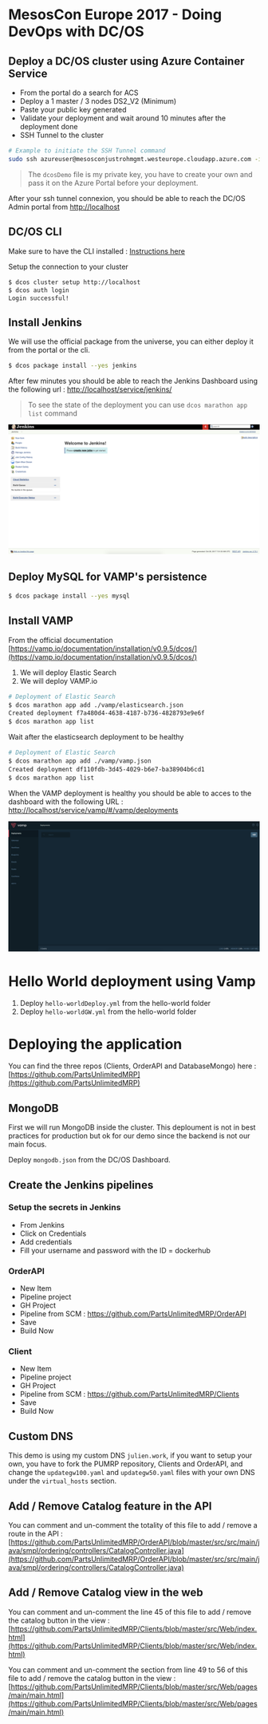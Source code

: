 # MesosCon Europe 2017 - Doing DevOps with DC/OS


## Deploy a DC/OS cluster using Azure Container Service

* From the portal do a search for ACS
* Deploy a 1 master / 3 nodes DS2_V2 (Minimum)
* Paste your public key generated
* Validate your deployment and wait around 10 minutes after the deployment done
* SSH Tunnel to the cluster

``` bash
# Example to initiate the SSH Tunnel command
sudo ssh azureuser@mesosconjustrohmgmt.westeurope.cloudapp.azure.com -i dcosDemo -L 80:localhost:80
```
> The `dcosDemo` file is my private key, you have to create your own and pass it on the Azure Portal before your deployment.

After your ssh tunnel connexion, you should be able to reach the DC/OS Admin portal from [http://localhost](http://localhost)

## DC/OS CLI

Make sure to have the CLI installed : [Instructions here](https://github.com/dcos/dcos-cli)

Setup the connection to your cluster

```
$ dcos cluster setup http://localhost
$ dcos auth login
Login successful!
```

## Install Jenkins

We will use the official package from the universe, you can either deploy it from the portal or the cli.

```bash
$ dcos package install --yes jenkins
```

After few minutes you should be able to reach the Jenkins Dashboard using the following url : [http://localhost/service/jenkins/](http://localhost/service/jenkins/)

> To see the state of the deployment you can use `dcos marathon app list` command

![](./imgs/jenkinsov.png)

## Deploy MySQL for VAMP's persistence

```bash
$ dcos package install --yes mysql
```

## Install VAMP

From the official documentation [https://vamp.io/documentation/installation/v0.9.5/dcos/](https://vamp.io/documentation/installation/v0.9.5/dcos/)

1. We will deploy Elastic Search
2. We will deploy VAMP.io

```bash
# Deployment of Elastic Search
$ dcos marathon app add ./vamp/elasticsearch.json
Created deployment f7a480d4-4638-4187-b736-4828793e9e6f
$ dcos marathon app list
```

Wait after the elasticsearch deployment to be healthy

```bash
# Deployment of Elastic Search
$ dcos marathon app add ./vamp/vamp.json
Created deployment df110fdb-3d45-4029-b6e7-ba38904b6cd1
$ dcos marathon app list
```

When the VAMP deployment is healthy you should be able to acces to the dashboard with the following URL : [http://localhost/service/vamp/#/vamp/deployments](http://localhost/service/vamp/#/vamp/deployments)

![](./imgs/vampov.png)

# Hello World deployment using Vamp

1. Deploy `hello-worldDeploy.yml` from the hello-world folder
2. Deploy `hello-worldGW.yml` from the hello-world folder

# Deploying the application

You can find the three repos (Clients, OrderAPI and DatabaseMongo) here : [https://github.com/PartsUnlimitedMRP](https://github.com/PartsUnlimitedMRP)

## MongoDB

First we will run MongoDB inside the cluster. This deploument is not in best practices for production but ok for our demo since the backend is not our main focus.

Deploy `mongodb.json` from the DC/OS Dashboard.

## Create the Jenkins pipelines

### Setup the secrets in Jenkins

* From Jenkins
* Click on Credentials
* Add credentials
* Fill your username and password with the ID = dockerhub

### OrderAPI

* New Item
* Pipeline project
* GH Project
* Pipeline from SCM : https://github.com/PartsUnlimitedMRP/OrderAPI
* Save
* Build Now

### Client

* New Item
* Pipeline project
* GH Project
* Pipeline from SCM : https://github.com/PartsUnlimitedMRP/Clients
* Save
* Build Now

## Custom DNS

This demo is using my custom DNS `julien.work`, if you want to setup your own, you have to fork the PUMRP repository, Clients and OrderAPI, and change the `updategw100.yaml` and `updategw50.yaml` files with your own DNS under the `virtual_hosts` section.


## Add / Remove Catalog feature in the API

You can comment and un-comment the totality of this file to add / remove a route in the API : [https://github.com/PartsUnlimitedMRP/OrderAPI/blob/master/src/src/main/java/smpl/ordering/controllers/CatalogController.java](https://github.com/PartsUnlimitedMRP/OrderAPI/blob/master/src/src/main/java/smpl/ordering/controllers/CatalogController.java)

## Add / Remove Catalog view in the web

You can comment and un-comment the line 45 of this file to add / remove the catalog button in the view  : [https://github.com/PartsUnlimitedMRP/Clients/blob/master/src/Web/index.html](https://github.com/PartsUnlimitedMRP/Clients/blob/master/src/Web/index.html)

You can comment and un-comment the section from line 49 to 56 of this file to add / remove the catalog button in the view  : [https://github.com/PartsUnlimitedMRP/Clients/blob/master/src/Web/pages/main/main.html](https://github.com/PartsUnlimitedMRP/Clients/blob/master/src/Web/pages/main/main.html)

